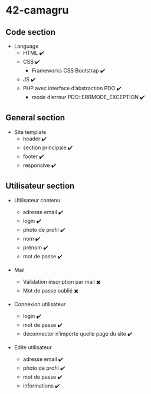 # 42-camagru

## Code section

- Language
	- HTML ✔️
	- CSS ✔️
		- Frameworks CSS Bootstrap ✔️
	- JS ✔️
	- PHP avec  interface d’abstraction PDO ✔️
		- mode d’erreur PDO::ERRMODE_EXCEPTION ✔️

## General section

- Site template
	- header ✔️
	- section principale ✔️
	- footer ✔️
	- responsive ✔️

## Utilisateur section

- Utilisateur contenu
	- adresse email ✔️
	- login ✔️
	- photo de profil ✔️
	- nom ✔️
	- prénom ✔️
	- mot de passe ✔️

- Mail
	- Validation inscription par mail ✖️
	- Mot de passe oublié ✖️

- Connexion utilisateur
	- login ✔️
	- mot de passe ✔️
	- déconnecter n’importe quelle page du site ✔️

- Edite utilisateur
	- adresse email ✔️
	- photo de profil ✔️
	- mot de passe  ✔️
	- informations ✔️


